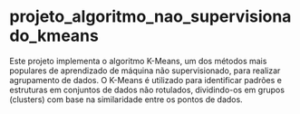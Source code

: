# projeto_algoritmo_nao_supervisionado_kmeans
Este projeto implementa o algoritmo K-Means, um dos métodos mais populares de aprendizado de máquina não supervisionado, para realizar agrupamento de dados. O K-Means é utilizado para identificar padrões e estruturas em conjuntos de dados não rotulados, dividindo-os em grupos (clusters) com base na similaridade entre os pontos de dados.
